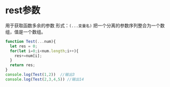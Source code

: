 # rest参数
用于获取函数多余的参数
形式：`(...变量名)` 把一个分离的参数序列整合为一个数组，值是一个数组。
```javascript
function Test(...num){
  let res = 0;
  for(let i=0;i<num.length;i++){
    res+=num[i];
  }
  return res;
}
console.log(Test(1,2))  //输出3
console.log(Test(2,3,4,5)) //输出14
```
